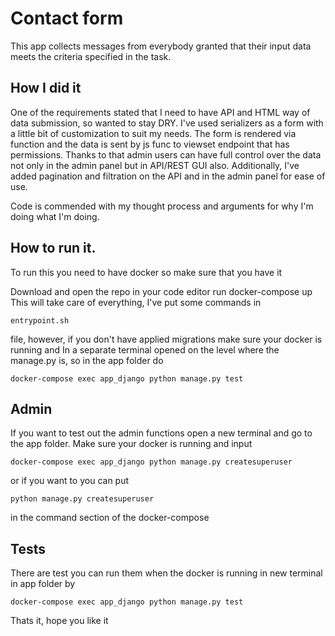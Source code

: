 # Contact form 

This app collects messages from everybody granted that their input data meets the criteria specified in the task.

## How I did it
One of the requirements stated that I need to have API and HTML way of data submission, so wanted to stay DRY. I've used serializers as a form with a little bit of customization to suit my needs. 
The form is rendered via function and the data is sent by js func to viewset endpoint that has permissions. Thanks to that admin users can have full control over the data not only in the admin panel but in API/REST GUI also. Additionally, I've added pagination and filtration on the API and in the admin panel for ease of use. 

Code is commended with my thought process and arguments for why I'm doing what I'm doing. 

## How to run it. 

To run this you need to have docker so make sure that you have it 

Download and open the repo in your code editor 
run docker-compose up
This will take care of everything, I've put some commands in 
```
entrypoint.sh
```
file, however, if you don't have applied migrations make sure your docker is running and In a separate terminal opened on the level where the manage.py is, so in the app folder do 
```
docker-compose exec app_django python manage.py test
```
## Admin 
If you want to test out the admin functions open a new terminal and go to the app folder. Make sure your docker is running and input 
```
docker-compose exec app_django python manage.py createsuperuser
```
or if you want to you can put 
```
python manage.py createsuperuser
```
in the command section of the docker-compose 

## Tests
There are test you can run them when the docker is running in new terminal in app folder by 
```
docker-compose exec app_django python manage.py test
```
Thats it, hope you like it